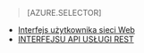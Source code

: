 > [AZURE.SELECTOR]
- [Interfejs użytkownika sieci Web](../articles/hdinsight/hdinsight-hadoop-manage-ambari.md)
- [INTERFEJSU API USŁUGI REST](../articles/hdinsight/hdinsight-hadoop-manage-ambari-rest-api.md)